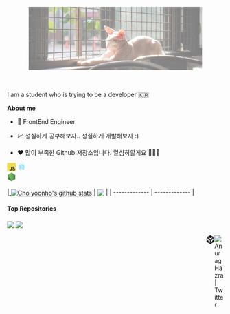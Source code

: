 <p align="center"><a href="https://strapm.netlify.app/"><img width="80%" src="./assets/cat.png" /></a></p>

<br />

I am a student who is trying to be a developer 🇰🇷

**About me**

- 💼 FrontEnd Engineer 

- 📈 성실하게 공부해보자.. 성실하게 개발해보자 :)
<!-- Built github-readme-stats, verlyjs and more, **50m+** hits • **31K** stars on GitHub -->

- ❤️ 많이 부족한 Github 저장소입니다. 열심히할게요 🥹🥹🥹

<!-- - 💬 Ask me about anything [here](https://github.com/anuraghazra/anuraghazra/issues) -->

<code><img height="20" alt="javascript" src="https://raw.githubusercontent.com/github/explore/80688e429a7d4ef2fca1e82350fe8e3517d3494d/topics/javascript/javascript.png"></code>
<code><img height="20" alt="react" src="https://raw.githubusercontent.com/github/explore/80688e429a7d4ef2fca1e82350fe8e3517d3494d/topics/react/react.png">
</code>
<code><img height="20" alt="nodejs" src="https://raw.githubusercontent.com/github/explore/80688e429a7d4ef2fca1e82350fe8e3517d3494d/topics/nodejs/nodejs.png"></code>    

|<a href="https://github.com/anuraghazra/github-readme-stats">
<img align="center" src="https://github-readme-stats.vercel.app/api?username=dydgh142&show_icons=true&include_all_commits=true&theme=buefy&hide_border=true" alt="Cho yoonho's github stats" /></a> | <a href="https://github.com/anuraghazra/github-readme-stats"><img align="center" src="https://github-readme-stats.vercel.app/api/top-langs/?username=dydgh142&layout=compact&theme=buefy&hide_border=true" /></a> |
| ------------- | ------------- |

#### Top Repositories


<a href="https://github.com/anuraghazra/github-readme-stats">
  <img align="center" src="https://github-readme-stats.vercel.app/api/pin/?username=anuraghazra&repo=github-readme-stats&theme=buefy" />
</a>
<a href="https://github.com/anuraghazra/anuraghazra.github.io">
  <img align="center" src="https://github-readme-stats.vercel.app/api/pin/?username=anuraghazra&repo=anuraghazra.github.io&theme=buefy" />
</a>

<br />
<br />

<a href="https://twitter.com/anuraghazru">
  <img align="right" alt="Anurag Hazra | Twitter" width="21px" src="https://raw.githubusercontent.com/anuraghazra/anuraghazra/master/assets/twitter.svg" />
</a>
<a href="https://codesandbox.io/u/anuraghazra">
  <img align="right" alt="Anurag Hazra | CodeSandbox" width="20px" src="https://raw.githubusercontent.com/anuraghazra/anuraghazra/master/assets/codesandbox.svg" />
</a>
